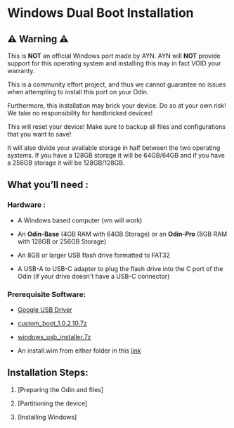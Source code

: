 # Windows Dual Boot Installation

## ⚠️ Warning ⚠️
This is **NOT** an official Windows port made by AYN. AYN will **NOT** provide support for this operating system and installing this may in fact VOID your warranty.

This is a community effort project, and thus we cannot guarantee no issues when attempting to install this port on your Odin.

Furthermore, this installation may brick your device. Do so at your own risk! We take no responsibility for hardbricked devices!

This will reset your device! Make sure to backup all files and configurations that you want to save!

It will also divide your available storage in half between the two operating systems. If you have a 128GB storage it will be 64GB/64GB and if you have a 256GB storage it will be 128GB/128GB.

## What you’ll need :

### Hardware :

- A Windows based computer (vm will work)

- An **Odin-Base** (4GB RAM with 64GB Storage) or an **Odin-Pro** (8GB RAM with 128GB or 256GB Storage)

- An 8GB or larger USB flash drive formatted to FAT32

- A USB-A to USB-C adapter to plug the flash drive into the C port of the Odin (if your drive doesn't have a USB-C connector)

### Prerequisite Software:

- [Google USB Driver](https://www.xda-developers.com/install-adb-windows-macos-linux/)

- [custom_boot_1.0.2.10.7z](http://download.project-valhalla.com/custom_boot/custom_boot_1.0.2.10.7z)

- [windows_usb_installer.7z](http://download.project-valhalla.com/custom_boot/windows_usb_installer.7z)

- An install.wim from either folder in this [link](http://download.project-valhalla.com/windows_release/)

## Installation Steps:

1. [Preparing the Odin and files]

2. [Partitioning the device]

3. [Installing Windows]
